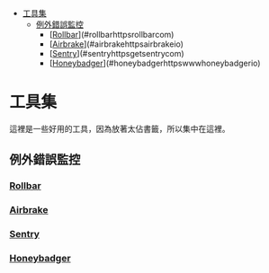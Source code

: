<!-- TOC -->

- [工具集](#工具集)
    - [例外錯誤監控](#例外錯誤監控)
        - [[Rollbar](https://rollbar.com/)](#rollbarhttpsrollbarcom)
        - [[Airbrake](https://airbrake.io/)](#airbrakehttpsairbrakeio)
        - [[Sentry](https://getsentry.com/)](#sentryhttpsgetsentrycom)
        - [[Honeybadger](https://www.honeybadger.io/)](#honeybadgerhttpswwwhoneybadgerio)

<!-- /TOC -->


# 工具集

這裡是一些好用的工具，因為放著太佔書籤，所以集中在這裡。


## 例外錯誤監控

### [Rollbar](https://rollbar.com/)
### [Airbrake](https://airbrake.io/)
### [Sentry](https://getsentry.com/)
### [Honeybadger](https://www.honeybadger.io/)

